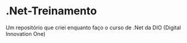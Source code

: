 # .Net-Treinamento
Um repositório que criei enquanto faço o curso de .Net da DIO (Digital Innovation One)
